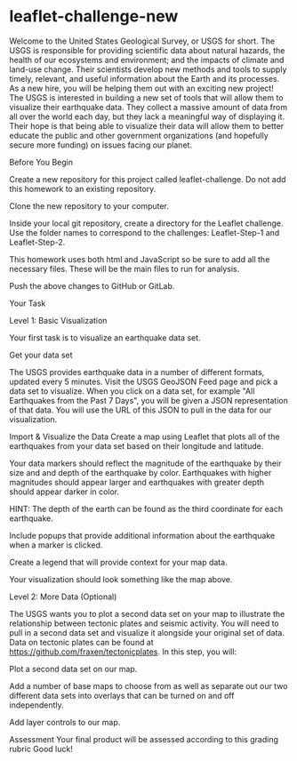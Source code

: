 # leaflet-challenge-new

Welcome to the United States Geological Survey, or USGS for short. The USGS is responsible for providing scientific data about natural hazards, the health of our ecosystems and environment; and the impacts of climate and land-use change. Their scientists develop new methods and tools to supply timely, relevant, and useful information about the Earth and its processes. As a new hire, you will be helping them out with an exciting new project!
The USGS is interested in building a new set of tools that will allow them to visualize their earthquake data. They collect a massive amount of data from all over the world each day, but they lack a meaningful way of displaying it. Their hope is that being able to visualize their data will allow them to better educate the public and other government organizations (and hopefully secure more funding) on issues facing our planet.

Before You Begin


Create a new repository for this project called leaflet-challenge. Do not add this homework to an existing repository.


Clone the new repository to your computer.


Inside your local git repository, create a directory for the Leaflet challenge. Use the folder names to correspond to the challenges: Leaflet-Step-1 and Leaflet-Step-2.


This homework uses both html and JavaScript so be sure to add all the necessary files. These will be the main files to run for analysis.


Push the above changes to GitHub or GitLab.



Your Task

Level 1: Basic Visualization

Your first task is to visualize an earthquake data set.


Get your data set

The USGS provides earthquake data in a number of different formats, updated every 5 minutes. Visit the USGS GeoJSON Feed page and pick a data set to visualize. When you click on a data set, for example "All Earthquakes from the Past 7 Days", you will be given a JSON representation of that data. You will use the URL of this JSON to pull in the data for our visualization.



Import & Visualize the Data
Create a map using Leaflet that plots all of the earthquakes from your data set based on their longitude and latitude.


Your data markers should reflect the magnitude of the earthquake by their size and and depth of the earthquake by color. Earthquakes with higher magnitudes should appear larger and earthquakes with greater depth should appear darker in color.


HINT: The depth of the earth can be found as the third coordinate for each earthquake.


Include popups that provide additional information about the earthquake when a marker is clicked.


Create a legend that will provide context for your map data.


Your visualization should look something like the map above.






Level 2: More Data (Optional)

The USGS wants you to plot a second data set on your map to illustrate the relationship between tectonic plates and seismic activity. You will need to pull in a second data set and visualize it alongside your original set of data. Data on tectonic plates can be found at https://github.com/fraxen/tectonicplates.
In this step, you will:


Plot a second data set on our map.


Add a number of base maps to choose from as well as separate out our two different data sets into overlays that can be turned on and off independently.


Add layer controls to our map.




Assessment
Your final product will be assessed according to this grading rubric
Good luck!
